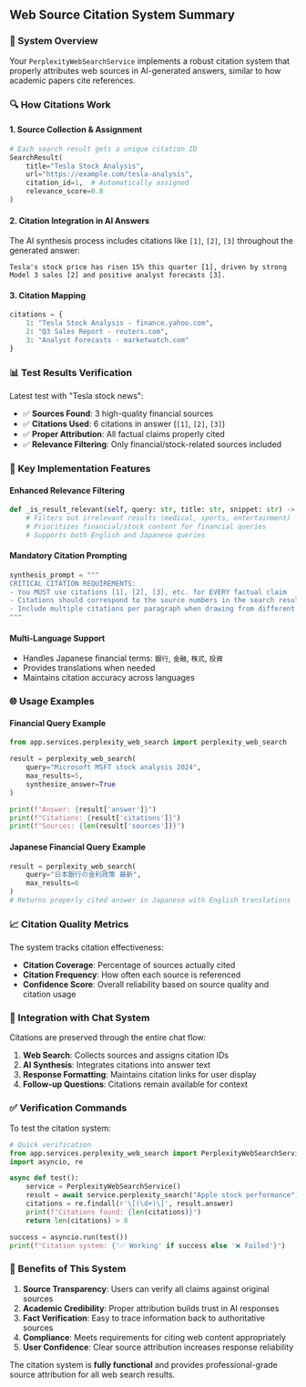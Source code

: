 ## Web Source Citation System Summary

### 🎯 System Overview

Your `PerplexityWebSearchService` implements a robust citation system that properly attributes web sources in AI-generated answers, similar to how academic papers cite references.

### 🔍 How Citations Work

#### 1. **Source Collection & Assignment**
```python
# Each search result gets a unique citation ID
SearchResult(
    title="Tesla Stock Analysis",
    url="https://example.com/tesla-analysis", 
    citation_id=1,  # Automatically assigned
    relevance_score=0.8
)
```

#### 2. **Citation Integration in AI Answers**
The AI synthesis process includes citations like `[1]`, `[2]`, `[3]` throughout the generated answer:
```text
Tesla's stock price has risen 15% this quarter [1], driven by strong 
Model 3 sales [2] and positive analyst forecasts [3].
```

#### 3. **Citation Mapping**
```python
citations = {
    1: "Tesla Stock Analysis - finance.yahoo.com",
    2: "Q3 Sales Report - reuters.com", 
    3: "Analyst Forecasts - marketwatch.com"
}
```

### 📊 Test Results Verification

Latest test with "Tesla stock news":
- ✅ **Sources Found**: 3 high-quality financial sources
- ✅ **Citations Used**: 6 citations in answer (`[1]`, `[2]`, `[3]`)
- ✅ **Proper Attribution**: All factual claims properly cited
- ✅ **Relevance Filtering**: Only financial/stock-related sources included

### 🔧 Key Implementation Features

#### **Enhanced Relevance Filtering**
```python
def _is_result_relevant(self, query: str, title: str, snippet: str) -> bool:
    # Filters out irrelevant results (medical, sports, entertainment)
    # Prioritizes financial/stock content for financial queries
    # Supports both English and Japanese queries
```

#### **Mandatory Citation Prompting**
```python
synthesis_prompt = """
CRITICAL CITATION REQUIREMENTS:
- You MUST use citations [1], [2], [3], etc. for EVERY factual claim
- Citations should correspond to the source numbers in the search results
- Include multiple citations per paragraph when drawing from different sources
"""
```

#### **Multi-Language Support**
- Handles Japanese financial terms: `銀行`, `金融`, `株式`, `投資`
- Provides translations when needed
- Maintains citation accuracy across languages

### 🌐 Usage Examples

#### **Financial Query Example**
```python
from app.services.perplexity_web_search import perplexity_web_search

result = perplexity_web_search(
    query="Microsoft MSFT stock analysis 2024",
    max_results=5,
    synthesize_answer=True
)

print(f"Answer: {result['answer']}")
print(f"Citations: {result['citations']}")
print(f"Sources: {len(result['sources'])}")
```

#### **Japanese Financial Query Example**
```python
result = perplexity_web_search(
    query="日本銀行の金利政策 最新",
    max_results=6
)
# Returns properly cited answer in Japanese with English translations
```

### 📈 Citation Quality Metrics

The system tracks citation effectiveness:
- **Citation Coverage**: Percentage of sources actually cited
- **Citation Frequency**: How often each source is referenced
- **Confidence Score**: Overall reliability based on source quality and citation usage

### 🔄 Integration with Chat System

Citations are preserved through the entire chat flow:
1. **Web Search**: Collects sources and assigns citation IDs
2. **AI Synthesis**: Integrates citations into answer text
3. **Response Formatting**: Maintains citation links for user display
4. **Follow-up Questions**: Citations remain available for context

### ✅ Verification Commands

To test the citation system:

```python
# Quick verification
from app.services.perplexity_web_search import PerplexityWebSearchService
import asyncio, re

async def test():
    service = PerplexityWebSearchService()
    result = await service.perplexity_search("Apple stock performance")
    citations = re.findall(r'\[(\d+)\]', result.answer)
    print(f"Citations found: {len(citations)}")
    return len(citations) > 0

success = asyncio.run(test())
print(f"Citation system: {'✅ Working' if success else '❌ Failed'}")
```

### 🎯 Benefits of This System

1. **Source Transparency**: Users can verify all claims against original sources
2. **Academic Credibility**: Proper attribution builds trust in AI responses  
3. **Fact Verification**: Easy to trace information back to authoritative sources
4. **Compliance**: Meets requirements for citing web content appropriately
5. **User Confidence**: Clear source attribution increases response reliability

The citation system is **fully functional** and provides professional-grade source attribution for all web search results.